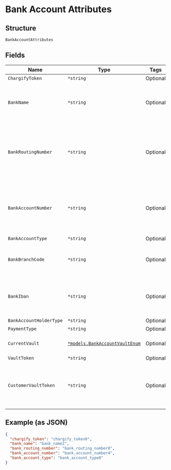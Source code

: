
# Bank Account Attributes

## Structure

`BankAccountAttributes`

## Fields

| Name | Type | Tags | Description |
|  --- | --- | --- | --- |
| `ChargifyToken` | `*string` | Optional | - |
| `BankName` | `*string` | Optional | (Required when creating a subscription with ACH or GoCardless) The name of the bank where the customer’s account resides |
| `BankRoutingNumber` | `*string` | Optional | (Required when creating a subscription with ACH. Optional when creating a subscription with GoCardless). The routing number of the bank. It becomes bank_code while passing via GoCardless API |
| `BankAccountNumber` | `*string` | Optional | (Required when creating a subscription with ACH. Required when creating a subscription with GoCardless and bank_iban is blank) The customerʼs bank account number |
| `BankAccountType` | `*string` | Optional | - |
| `BankBranchCode` | `*string` | Optional | (Optional when creating a subscription with GoCardless) Branch code. Alternatively, an IBAN can be provided |
| `BankIban` | `*string` | Optional | (Optional when creating a subscription with GoCardless). International Bank Account Number. Alternatively, local bank details can be provided |
| `BankAccountHolderType` | `*string` | Optional | - |
| `PaymentType` | `*string` | Optional | - |
| `CurrentVault` | [`*models.BankAccountVaultEnum`](bank-account-vault-enum.md) | Optional | The vault that stores the payment profile with the provided vault_token. |
| `VaultToken` | `*string` | Optional | - |
| `CustomerVaultToken` | `*string` | Optional | (only for Authorize.Net CIM storage or Square) The customerProfileId for the owner of the customerPaymentProfileId provided as the vault_token |

## Example (as JSON)

```json
{
  "chargify_token": "chargify_token0",
  "bank_name": "bank_name2",
  "bank_routing_number": "bank_routing_number8",
  "bank_account_number": "bank_account_number4",
  "bank_account_type": "bank_account_type0"
}
```

